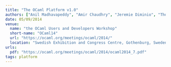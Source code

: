 ```yaml
---
title: "The OCaml Platform v1.0"
authors: ["Anil Madhavapeddy", "Amir Chaudhry", "Jeremie Diminio", "Thomas Gazagnaire", "Louis Gesbert", "Thomas Leonard", "David Sheets", "Mark Shinwell", "Leo White", "Jeremy Yallop"]
date: 05/09/2014
venue:
  name: "the OCaml Users and Developers Workshop"
  short-name: "OCaml14"
  url: "https://ocaml.org/meetings/ocaml/2014/"
  location: "Swedish Exhibition and Congress Centre, Gothenburg, Sweden"
urls:
  pdf: "https://ocaml.org/meetings/ocaml/2014/ocaml2014_7.pdf"
tags: platform
---
```

